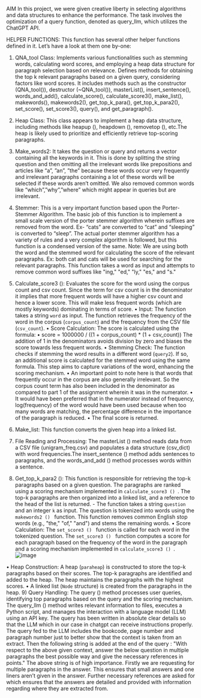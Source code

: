AIM
In this project, we were given creative liberty in selecting algorithms and data structures to 
enhance the performance. The task involves the optimization of a query function, denoted as 
query_llm, which utilizes the ChatGPT API. 

HELPER FUNCTIONS:
This function has several other helper functions defined in it. Let’s have a look at them one by-one:

1) QNA_tool Class: Implements various functionalities such as stemming 
words, calculating word scores, and employing a heap data structure for 
paragraph selection based on relevance. Defines methods for obtaining the top k 
relevant paragraphs based on a given query, considering factors like word 
scores. It includes methods such as the constructor (QNA_tool()), destructor 
(~QNA_tool()), masterList(), insert_sentence(), words_and_add(), 
calculate_score(), calculate_score3(), make_list(), makewords(), makewords2(), 
get_top_k_para(), get_top_k_para2(), set_score(), set_score3(), query(), and 
get_paragraph().

3) Heap Class: This class appears to implement a heap data structure, including 
methods like heapup (), heapdown (), removetop (), etc.The heap is likely used to 
prioritize and efficiently retrieve top-scoring paragraphs.

5) Make_words2: It takes the question or query and returns a vector 
containing all the keywords in it. This is done by splitting the string question and 
then omitting all the irrelevant words like prepositions and articles like “a”, ”an”, 
”the” because these words occur very frequently and irrelevant paragraphs 
containing a lot of these words will be selected if these words aren’t omitted. We 
also removed common words like “which”,”why”,”where” which might appear in 
queries but are irrelevant.

1) Stemmer: This is a very important function based upon the Porter-Stemmer 
Algorithm. The basic job of this function is to implement a small scale version of 
the porter stemmer algorithm wherein suffixes are removed from the word. Ex-
“cats” are converted to “cat” and “sleeping” is converted to “sleep”. The actual 
porter stemmer algorithm has a variety of rules and a very complex algorithm is 
followed, but this function is a condensed version of the same. Note: We are 
using both the word and the stemmed word for calculating the score of the 
relevant paragraphs. Ex: both cat and cats will be used for searching for the 
relevant paragraphs. This function takes a word as input and attempts to remove 
common word suffixes like "ing," "ed," "ly," "es," and "s."

3) Calculate_score3 (): Evaluates the score for the word using the corpus count 
and csv count. Since the term for csv count is in the denominator it implies that 
more frequent words will have a higher csv count and hence a lower score. This 
will make less frequent words (which are mostly keywords) dominating in terms of 
score.
• Input: The function takes a string `word` as input. The function retrieves 
the frequency of the word in the corpus (`corpus_count`) and the 
frequency from the CSV file (`csv_count`).
• Score Calculation: The score is calculated using the formula: 
• score = 1000000 / ((1 + corpus_count) * (1 + csv_count))
The addition of 1 in the denominators avoids division by zero and biases 
the score towards less frequent words.
• Stemming Check: The function checks if stemming the word results in a 
different word (`query2`). If so, an additional score is calculated for the 
stemmed word using the same formula. This step aims to capture 
variations of the word, enhancing the scoring mechanism.
• An important point to note here is that words that frequently occur in the 
corpus are also generally irrelevant. So the corpus count term has also 
been included in the denominator as compared to part 1 of the assignment 
wherein it was in the numerator.
• It would have been preferred that in the numerator instead of frequency, 
log(frequency) of the word would have been used because when too many 
words are matching, the percentage difference in the importance of the 
paragraph is reduced.
• The final score is returned.
5) Make_list: This function converts the given heap into a linked list.
6) File Reading and Processing: The masterList () method reads data from a 
CSV file (unigram_freq.csv) and populates a data structure (csv_dict) with word 
frequencies.The insert_sentence () method adds sentences to paragraphs, and the 
words_and_add () method processes words within a sentence.
7) Get_top_k_para2 (): This function is responsible for retrieving the top-k 
paragraphs based on a given question. The paragraphs are ranked using a scoring 
mechanism implemented in `calculate_score3 () `. The top-k paragraphs are then 
organized into a linked list, and a reference to the head of the list is returned. - The 
function takes a string `question` and an integer `k` as input. The question is 
tokenized into words using the `makewords2 () ` function. This function removes 
common English stop words (e.g., "the," "of," "and") and stems the remaining 
words.
• Score Calculation: The `set_score3 () ` function is called for each word in 
the tokenized question. The `set_score3 () ` function computes a score for 
each paragraph based on the frequency of the word in the paragraph and a 
scoring mechanism implemented in `calculate_score3 () `.
![image](https://github.com/user-attachments/assets/6b3a9f70-0474-40f2-92a6-7d256b8ea0d8)

• Heap Construction: A heap (`paraheap`) is constructed to store the top-k 
paragraphs based on their scores. The top-k paragraphs are identified and 
added to the heap. The heap maintains the paragraphs with the highest 
scores.
• A linked list (`Node` structure) is created from the paragraphs in the heap.
9) Query Handling: 
The query () method processes user queries, identifying top paragraphs based on 
the query and the scoring mechanism. The query_llm () method writes relevant 
information to files, executes a Python script, and manages the interaction with a 
language model (LLM) using an API key.
The query has been written in absolute clear details so that the LLM which in our 
case in chatgpt can receive instructions properly.
The query fed to the LLM includes the bookcode, page number and paragraph 
number just to better show that the context is taken from an extract.
Then the following string is added at the end of the query : "With respect to the above 
given context, answer the below question in multiple paragraphs the best 
possible way and give the necessary references in points."
The above string is of high importance. Firstly we are requesting for multiple paragraphs in the 
answer. This ensures that small answers and one liners aren’t given in the answer. Further necessary 
references are asked for which ensures that the answers are detailed and provided with information 
regarding where they are extracted from.
